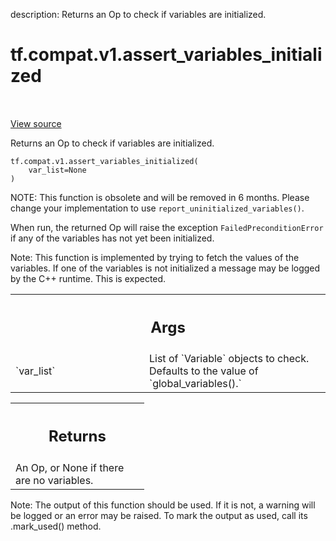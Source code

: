 description: Returns an Op to check if variables are initialized.

<div itemscope itemtype="http://developers.google.com/ReferenceObject">
<meta itemprop="name" content="tf.compat.v1.assert_variables_initialized" />
<meta itemprop="path" content="Stable" />
</div>

# tf.compat.v1.assert_variables_initialized

<!-- Insert buttons and diff -->

<table class="tfo-notebook-buttons tfo-api nocontent" align="left">

</table>

<a target="_blank" class="external" href="/code/stable/tensorflow/python/ops/variables.py">View source</a>



Returns an Op to check if variables are initialized.


<pre class="devsite-click-to-copy prettyprint lang-py tfo-signature-link">
<code>tf.compat.v1.assert_variables_initialized(
    var_list=None
)
</code></pre>



<!-- Placeholder for "Used in" -->

NOTE: This function is obsolete and will be removed in 6 months.  Please
change your implementation to use `report_uninitialized_variables()`.

When run, the returned Op will raise the exception `FailedPreconditionError`
if any of the variables has not yet been initialized.

Note: This function is implemented by trying to fetch the values of the
variables. If one of the variables is not initialized a message may be
logged by the C++ runtime. This is expected.

<!-- Tabular view -->
 <table class="responsive fixed orange">
<colgroup><col width="214px"><col></colgroup>
<tr><th colspan="2"><h2 class="add-link">Args</h2></th></tr>

<tr>
<td>
`var_list`<a id="var_list"></a>
</td>
<td>
List of `Variable` objects to check. Defaults to the value of
`global_variables().`
</td>
</tr>
</table>



<!-- Tabular view -->
 <table class="responsive fixed orange">
<colgroup><col width="214px"><col></colgroup>
<tr><th colspan="2"><h2 class="add-link">Returns</h2></th></tr>
<tr class="alt">
<td colspan="2">
An Op, or None if there are no variables.
</td>
</tr>

</table>


Note: The output of this function should be used. If it is not, a warning will be logged or an error may be raised. To mark the output as used, call its .mark_used() method.